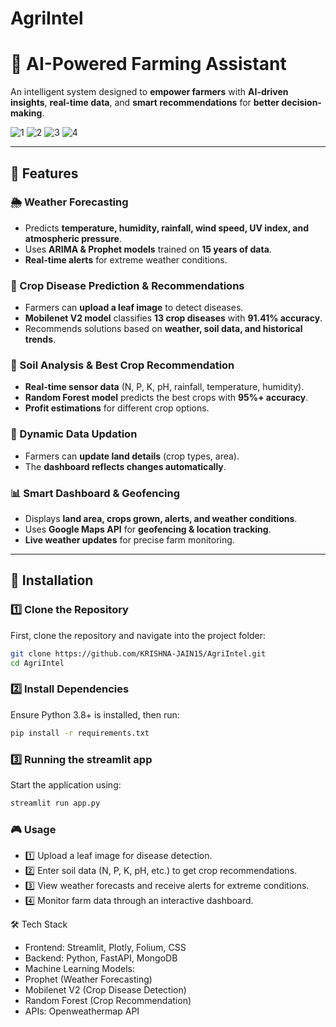 # AgriIntel

# 🌱 AI-Powered Farming Assistant  

An intelligent system designed to **empower farmers** with **AI-driven insights**, **real-time data**, and **smart recommendations** for **better decision-making**.  

![1](https://github.com/user-attachments/assets/38bb9bc7-cd1f-4a0e-b69b-0b7c4e5b0245)
![2](https://github.com/user-attachments/assets/48983a36-11a8-4a50-be55-1d6d6f47a9ad)
![3](https://github.com/user-attachments/assets/d5b3cbe7-043d-4936-8559-b139c19f9d43)
![4](https://github.com/user-attachments/assets/bed8ab1a-50b8-4ca4-a605-e289bb7b22a5)


---

## 🚀 Features  

### 🌦️ Weather Forecasting  
- Predicts **temperature, humidity, rainfall, wind speed, UV index, and atmospheric pressure**.  
- Uses **ARIMA & Prophet models** trained on **15 years of data**.  
- **Real-time alerts** for extreme weather conditions.  

### 🌱 Crop Disease Prediction & Recommendations  
- Farmers can **upload a leaf image** to detect diseases.  
- **Mobilenet V2 model** classifies **13 crop diseases** with **91.41% accuracy**.  
- Recommends solutions based on **weather, soil data, and historical trends**.  

### 🧪 Soil Analysis & Best Crop Recommendation  
- **Real-time sensor data** (N, P, K, pH, rainfall, temperature, humidity).  
- **Random Forest model** predicts the best crops with **95%+ accuracy**.  
- **Profit estimations** for different crop options.  

### 📝 Dynamic Data Updation  
- Farmers can **update land details** (crop types, area).  
- The **dashboard reflects changes automatically**.  

### 📊 Smart Dashboard & Geofencing  
- Displays **land area, crops grown, alerts, and weather conditions**.  
- Uses **Google Maps API** for **geofencing & location tracking**.  
- **Live weather updates** for precise farm monitoring.  

---
## 📌 Installation  

### 1️⃣ Clone the Repository  
First, clone the repository and navigate into the project folder:  
```sh
git clone https://github.com/KRISHNA-JAIN15/AgriIntel.git
cd AgriIntel
```

### 2️⃣ Install Dependencies
Ensure Python 3.8+ is installed, then run:
```sh
pip install -r requirements.txt
```

### 3️⃣ Running the streamlit app
Start the application using:
```sh
streamlit run app.py
```


### 🎮 Usage
- 1️⃣ Upload a leaf image for disease detection.
- 2️⃣ Enter soil data (N, P, K, pH, etc.) to get crop recommendations.
- 3️⃣ View weather forecasts and receive alerts for extreme conditions.
- 4️⃣ Monitor farm data through an interactive dashboard.


🛠️ Tech Stack
- Frontend: Streamlit, Plotly, Folium, CSS
- Backend: Python, FastAPI, MongoDB
- Machine Learning Models:
- Prophet (Weather Forecasting)
- Mobilenet V2 (Crop Disease Detection)
- Random Forest (Crop Recommendation)
- APIs: Openweathermap API
